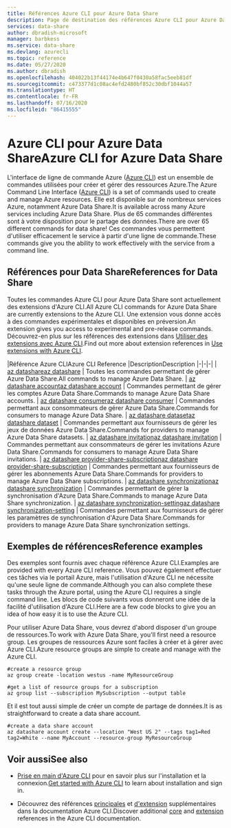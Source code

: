 ```yaml
---
title: Références Azure CLI pour Azure Data Share
description: Page de destination des références Azure CLI pour Azure Data Share
services: data-share
author: dbradish-microsoft
manager: barbkess
ms.service: data-share
ms.devlang: azurecli
ms.topic: reference
ms.date: 05/27/2020
ms.author: dbradish
ms.openlocfilehash: 404022b13f44174e4b647f0430a58fac5eeb81df
ms.sourcegitcommit: c473377d1c08ac4efd2480bf852c30dbf1044a57
ms.translationtype: HT
ms.contentlocale: fr-FR
ms.lasthandoff: 07/16/2020
ms.locfileid: "86415555"
---
```

# <a name="azure-cli-for-azure-data-share"></a><span data-ttu-id="00074-103">Azure CLI pour Azure Data Share</span><span class="sxs-lookup"><span data-stu-id="00074-103">Azure CLI for Azure Data Share</span></span>

<span data-ttu-id="00074-104">L'interface de ligne de commande Azure ([Azure CLI](/cli/azure/what-is-azure-cli)) est un ensemble de commandes utilisées pour créer et gérer des ressources Azure.</span><span class="sxs-lookup"><span data-stu-id="00074-104">The Azure Command Line Interface ([Azure CLI](/cli/azure/what-is-azure-cli)) is a set of commands used to create and manage Azure resources.</span></span>  <span data-ttu-id="00074-105">Elle est disponible sur de nombreux services Azure, notamment Azure Data Share.</span><span class="sxs-lookup"><span data-stu-id="00074-105">It is available across many Azure services including Azure Data Share.</span></span>  <span data-ttu-id="00074-106">Plus de 65 commandes différentes sont à votre disposition pour le partage des données.</span><span class="sxs-lookup"><span data-stu-id="00074-106">There are over 65 different commands for data share!</span></span>  <span data-ttu-id="00074-107">Ces commandes vous permettent d'utiliser efficacement le service à partir d'une ligne de commande.</span><span class="sxs-lookup"><span data-stu-id="00074-107">These commands give you the ability to work effectively with the service from a command line.</span></span>

## <a name="references-for-data-share"></a><span data-ttu-id="00074-108">Références pour Data Share</span><span class="sxs-lookup"><span data-stu-id="00074-108">References for Data Share</span></span>

<span data-ttu-id="00074-109">Toutes les commandes Azure CLI pour Azure Data Share sont actuellement des extensions d'Azure CLI.</span><span class="sxs-lookup"><span data-stu-id="00074-109">All Azure CLI commands for Azure Data Share are currently extensions to the Azure CLI.</span></span>  <span data-ttu-id="00074-110">Une extension vous donne accès à des commandes expérimentales et disponibles en préversion.</span><span class="sxs-lookup"><span data-stu-id="00074-110">An extension gives you access to experimental and pre-release commands.</span></span>  <span data-ttu-id="00074-111">Découvrez-en plus sur les références des extensions dans [Utiliser des extensions avec Azure CLI](/cli/azure/azure-cli-extensions-overview).</span><span class="sxs-lookup"><span data-stu-id="00074-111">Find out more about extension references in [Use extensions with Azure CLI](/cli/azure/azure-cli-extensions-overview).</span></span>

|<span data-ttu-id="00074-112">Référence Azure CLI</span><span class="sxs-lookup"><span data-stu-id="00074-112">Azure CLI Reference</span></span> |<span data-ttu-id="00074-113">Description</span><span class="sxs-lookup"><span data-stu-id="00074-113">Description</span></span>
|-|-|-|
| [<span data-ttu-id="00074-114">az datashare</span><span class="sxs-lookup"><span data-stu-id="00074-114">az datashare</span></span>](/cli/azure/ext/datashare/datashare) | <span data-ttu-id="00074-115">Toutes les commandes permettant de gérer Azure Data Share.</span><span class="sxs-lookup"><span data-stu-id="00074-115">All commands to manage Azure Data Share.</span></span>
| [<span data-ttu-id="00074-116">az datashare account</span><span class="sxs-lookup"><span data-stu-id="00074-116">az datashare account</span></span>](/cli/azure/ext/datashare/datashare/account) | <span data-ttu-id="00074-117">Commandes permettant de gérer les comptes Azure Data Share.</span><span class="sxs-lookup"><span data-stu-id="00074-117">Commands to manage Azure Data Share accounts.</span></span>
| [<span data-ttu-id="00074-118">az datashare consumer</span><span class="sxs-lookup"><span data-stu-id="00074-118">az datashare consumer</span></span>](/cli/azure/ext/datashare/datashare/consumer) | <span data-ttu-id="00074-119">Commandes permettant aux consommateurs de gérer Azure Data Share.</span><span class="sxs-lookup"><span data-stu-id="00074-119">Commands for consumers to manage Azure Data Share.</span></span>
| [<span data-ttu-id="00074-120">az datashare dataset</span><span class="sxs-lookup"><span data-stu-id="00074-120">az datashare dataset</span></span>](/cli/azure/ext/datashare/datashare/dataset) | <span data-ttu-id="00074-121">Commandes permettant aux fournisseurs de gérer les jeux de données Azure Data Share.</span><span class="sxs-lookup"><span data-stu-id="00074-121">Commands for providers to manage Azure Data Share datasets.</span></span>
| [<span data-ttu-id="00074-122">az datashare invitation</span><span class="sxs-lookup"><span data-stu-id="00074-122">az datashare invitation</span></span>](/cli/azure/ext/datashare/datashare/invitation) | <span data-ttu-id="00074-123">Commandes permettant aux consommateurs de gérer les invitations Azure Data Share.</span><span class="sxs-lookup"><span data-stu-id="00074-123">Commands for consumers to manage Azure Data Share invitations.</span></span>
| [<span data-ttu-id="00074-124">az datashare provider-share-subscription</span><span class="sxs-lookup"><span data-stu-id="00074-124">az datashare provider-share-subscription</span></span>](/cli/azure/ext/datashare/datashare/provider-share-subscription) | <span data-ttu-id="00074-125">Commandes permettant aux fournisseurs de gérer les abonnements Azure Data Share.</span><span class="sxs-lookup"><span data-stu-id="00074-125">Commands for providers to manage Azure Data Share subscriptions.</span></span>
| [<span data-ttu-id="00074-126">az datashare synchronization</span><span class="sxs-lookup"><span data-stu-id="00074-126">az datashare synchronization</span></span>](/cli/azure/ext/datashare/datashare/synchronization)  | <span data-ttu-id="00074-127">Commandes permettant de gérer la synchronisation d'Azure Data Share.</span><span class="sxs-lookup"><span data-stu-id="00074-127">Commands to manage Azure Data Share synchronization.</span></span>
| [<span data-ttu-id="00074-128">az datashare synchronization-setting</span><span class="sxs-lookup"><span data-stu-id="00074-128">az datashare synchronization-setting</span></span>](/cli/azure/ext/datashare/datashare/synchronization-setting)  | <span data-ttu-id="00074-129">Commandes permettant aux fournisseurs de gérer les paramètres de synchronisation d'Azure Data Share.</span><span class="sxs-lookup"><span data-stu-id="00074-129">Commands for providers to manage Azure Data Share synchronization settings.</span></span>

## <a name="reference-examples"></a><span data-ttu-id="00074-130">Exemples de références</span><span class="sxs-lookup"><span data-stu-id="00074-130">Reference examples</span></span>

<span data-ttu-id="00074-131">Des exemples sont fournis avec chaque référence Azure CLI.</span><span class="sxs-lookup"><span data-stu-id="00074-131">Examples are provided with every Azure CLI reference.</span></span> <span data-ttu-id="00074-132">Vous pouvez également effectuer ces tâches via le portail Azure, mais l'utilisation d'Azure CLI ne nécessite qu'une seule ligne de commande.</span><span class="sxs-lookup"><span data-stu-id="00074-132">Although you can also complete these tasks through the Azure portal, using the Azure CLI requires a single command line.</span></span>  <span data-ttu-id="00074-133">Les blocs de code suivants vous donneront une idée de la facilité d'utilisation d'Azure CLI.</span><span class="sxs-lookup"><span data-stu-id="00074-133">Here are a few code blocks to give you an idea of how easy it is to use the Azure CLI.</span></span>

<span data-ttu-id="00074-134">Pour utiliser Azure Data Share, vous devrez d'abord disposer d'un groupe de ressources.</span><span class="sxs-lookup"><span data-stu-id="00074-134">To work with Azure Data Share, you'll first need a resource group.</span></span>  <span data-ttu-id="00074-135">Les groupes de ressources Azure sont faciles à créer et à gérer avec Azure CLI.</span><span class="sxs-lookup"><span data-stu-id="00074-135">Azure resource groups are simple to create and manage with the Azure CLI.</span></span>  

```azurecli
#create a resource group
az group create -location westus -name MyResourceGroup
```

```azurecli
#get a list of resource groups for a subscription
az group list --subscription MySubscription --output table
```

<span data-ttu-id="00074-136">Et il est tout aussi simple de créer un compte de partage de données.</span><span class="sxs-lookup"><span data-stu-id="00074-136">It is as straightforward to create a data share account.</span></span>

```azurecli
#create a data share account
az datashare account create --location "West US 2" --tags tag1=Red tag2=White --name MyAccount --resource-group MyResourceGroup
```

## <a name="see-also"></a><span data-ttu-id="00074-137">Voir aussi</span><span class="sxs-lookup"><span data-stu-id="00074-137">See also</span></span>

* <span data-ttu-id="00074-138">[Prise en main d'Azure CLI](/cli/azure/get-started-with-azure-cli) pour en savoir plus sur l'installation et la connexion.</span><span class="sxs-lookup"><span data-stu-id="00074-138">[Get started with Azure CLI](/cli/azure/get-started-with-azure-cli) to learn about installation and sign in.</span></span>

* <span data-ttu-id="00074-139">Découvrez des références [principales](/cli/azure/reference-index) et [d'extension](/cli/azure/azure-cli-extensions-list) supplémentaires dans la documentation Azure CLI.</span><span class="sxs-lookup"><span data-stu-id="00074-139">Discover additional [core](/cli/azure/reference-index) and [extension](/cli/azure/azure-cli-extensions-list) references in the Azure CLI documentation.</span></span>
